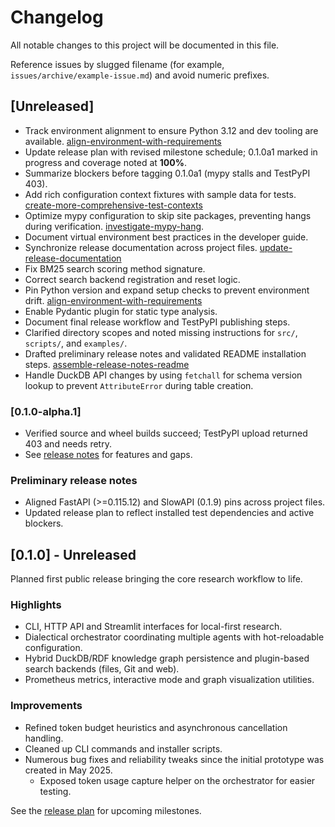 # Changelog

All notable changes to this project will be documented in this file.

Reference issues by slugged filename (for example,
`issues/archive/example-issue.md`) and avoid numeric prefixes.

## [Unreleased]
- Track environment alignment to ensure Python 3.12 and dev tooling are
  available.
    [align-environment-with-requirements]
 - Update release plan with revised milestone schedule; 0.1.0a1 marked in
   progress and coverage noted at **100%**.
 - Summarize blockers before tagging 0.1.0a1 (mypy stalls and TestPyPI 403).
  - Add rich configuration context fixtures with sample data for tests.
    [create-more-comprehensive-test-contexts]
- Optimize mypy configuration to skip site packages, preventing hangs during
verification. [investigate-mypy-hang](issues/archive/investigate-mypy-hang.md).
- Document virtual environment best practices in the developer guide.
 - Synchronize release documentation across project files.
    [update-release-documentation]
 - Fix BM25 search scoring method signature.
 - Correct search backend registration and reset logic.
 - Pin Python version and expand setup checks to prevent environment drift.
    [align-environment-with-requirements]
 - Enable Pydantic plugin for static type analysis.
- Document final release workflow and TestPyPI publishing steps.
- Clarified directory scopes and noted missing instructions for `src/`, `scripts/`, and `examples/`.
- Drafted preliminary release notes and validated README installation steps.
  [assemble-release-notes-readme]
- Handle DuckDB API changes by using `fetchall` for schema version lookup to
  prevent `AttributeError` during table creation.

### [0.1.0-alpha.1]
- Verified source and wheel builds succeed; TestPyPI upload returned 403 and needs retry.
- See [release notes](docs/release_notes/v0.1.0a1.md) for features and gaps.

### Preliminary release notes
- Aligned FastAPI (>=0.115.12) and SlowAPI (0.1.9) pins across project files.
- Updated release plan to reflect installed test dependencies and active blockers.

## [0.1.0] - Unreleased
Planned first public release bringing the core research workflow to life.

### Highlights
- CLI, HTTP API and Streamlit interfaces for local-first research.
- Dialectical orchestrator coordinating multiple agents with hot-reloadable configuration.
- Hybrid DuckDB/RDF knowledge graph persistence and plugin-based search backends
  (files, Git and web).
- Prometheus metrics, interactive mode and graph visualization utilities.

### Improvements
- Refined token budget heuristics and asynchronous cancellation handling.
- Cleaned up CLI commands and installer scripts.
- Numerous bug fixes and reliability tweaks since the initial prototype was created in May 2025.
  - Exposed token usage capture helper on the orchestrator for easier testing.

See the [release plan](docs/release_plan.md) for upcoming milestones.

[align-environment-with-requirements]: issues/archive/align-environment-with-requirements.md
[create-more-comprehensive-test-contexts]: issues/archive/create-more-comprehensive-test-contexts.md
[update-release-documentation]: issues/archive/update-release-documentation.md
[assemble-release-notes-readme]: issues/archive/assemble-release-notes-and-validate-readme.md

